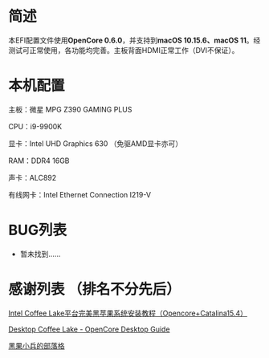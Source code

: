 # 简述
本EFI配置文件使用**OpenCore 0.6.0**，并支持到**macOS 10.15.6、macOS 11**。经测试可正常使用，各功能均完善。主板背面HDMI正常工作（DVI不保证）。

# 本机配置
主板：微星 MPG Z390 GAMING PLUS

CPU：i9-9900K

显卡：Intel UHD Graphics 630 （免驱AMD显卡亦可）

RAM：DDR4 16GB

声卡：ALC892

有线网卡：Intel Ethernet Connection I219-V

# BUG列表
- 暂未找到......

# 感谢列表 （排名不分先后）
[Intel Coffee Lake平台完美黑苹果系统安装教程（Opencore+Catalina15.4）](https://www.bilibili.com/video/BV1hA411t7dr "Intel Coffee Lake平台完美黑苹果系统安装教程（Opencore+Catalina15.4）")

[Desktop Coffee Lake - OpenCore Desktop Guide](https://dortania.github.io/OpenCore-Install-Guide/config.plist/coffee-lake.html)

[黑果小兵的部落格](https://blog.daliansky.net/ "黑果小兵的部落格")
